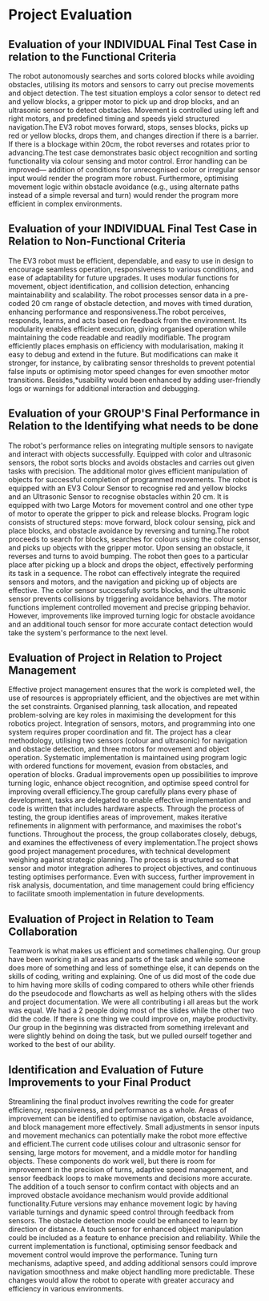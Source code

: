 # Project Evaluation
## Evaluation of your INDIVIDUAL Final Test Case in relation to the Functional Criteria
The robot autonomously searches and sorts colored blocks while avoiding obstacles, utilising its motors and sensors to carry 
out precise movements and object detection. The test situation employs a color sensor to detect red and yellow blocks, a 
gripper motor to pick up and drop blocks, and an ultrasonic sensor to detect obstacles. Movement is controlled using left and 
right motors, and predefined timing and speeds yield structured navigation.The EV3 robot moves forward, stops, senses blocks, 
picks up red or yellow blocks, drops them, and changes direction if there is a barrier. If there is a blockage within 20cm, 
the robot reverses and rotates prior to advancing.The test case demonstrates basic object recognition and sorting 
functionality via colour sensing and motor control. Error handling can be improved— addition of conditions for unrecognised 
color or irregular sensor input would render the program more robust. Furthermore, optimising movement logic within obstacle 
avoidance (e.g., using alternate paths instead of a simple reversal and turn) would render the program more efficient in 
complex environments.

## Evaluation of your INDIVIDUAL Final Test Case in Relation to Non-Functional Criteria
The EV3 robot must be efficient, dependable, and easy to use in design to encourage seamless operation, responsiveness to 
various conditions, and ease of adaptability for future upgrades.
It uses modular functions for movement, object identification, and collision detection, enhancing maintainability and 
scalability. The robot processes sensor data in a pre-coded 20 cm range of obstacle detection, and moves with timed duration, 
enhancing performance and responsiveness.The robot perceives, responds, learns, and acts based on feedback from the 
environment. Its modularity enables efficient execution, giving organised operation while maintaining the code readable and 
readily modifiable. The program efficiently places emphasis on efficiency with modularisation, making it easy to debug and 
extend in the future. But modifications can make it stronger, for instance, by calibrating sensor thresholds to prevent 
potential false inputs or optimising motor speed changes for even smoother motor transitions. Besides,*usability would been 
enhanced by adding user-friendly logs or warnings for additional interaction and debugging.

## Evaluation of your GROUP'S Final Performance in Relation to the Identifying what needs to be done
The robot's performance relies on integrating multiple sensors to navigate and interact with objects successfully. Equipped 
with color and ultrasonic sensors, the robot sorts blocks and avoids obstacles and carries out given tasks with precision. The 
additional motor gives efficient manipulation of objects for successful completion of programmed movements.
The robot is equipped with an EV3 Colour Sensor to recognise red and yellow blocks and an Ultrasonic Sensor to recognise 
obstacles within 20 cm. It is equipped with two Large Motors for movement control and one other type of motor to operate the 
gripper to pick and release blocks. Program logic consists of structured steps: move forward, block colour sensing, pick and 
place blocks, and obstacle avoidance by reversing and turning.The robot proceeds to search for blocks, searches for colours 
using the colour sensor, and picks up objects with the gripper motor. Upon sensing an obstacle, it reverses and turns to avoid
bumping. The robot then goes to a particular place after picking up a block and drops the object, effectively performing its 
task in a sequence. The robot can effectively integrate the required sensors and motors, and the navigation and picking up of 
objects are effective. The color sensor successfully sorts blocks, and the ultrasonic sensor prevents collisions by 
triggering avoidance behaviors. The motor functions implement controlled movement and precise gripping behavior. However, 
improvements like improved turning logic for obstacle avoidance and an additional touch sensor for more accurate contact 
detection would take the system's performance to the next level.

## Evaluation of Project in Relation to Project Management
Effective project management ensures that the work is completed well, the use of resources is appropriately efficient, and the 
objectives are met within the set constraints. Organised planning, task allocation, and repeated problem-solving are key roles 
in maximising the development for this robotics project. Integration of sensors, motors, and programming into one system 
requires proper coordination and fit. The project has a clear methodology, utilising two sensors (colour and ultrasonic) for 
navigation and obstacle detection, and three motors for movement and object operation. Systematic implementation is maintained 
using program logic with ordered functions for movement, evasion from obstacles, and operation of blocks. Gradual improvements 
open up possibilities to improve turning logic, enhance object recognition, and optimise speed control for improving overall 
efficiency.The group carefully plans every phase of development, tasks are delegated to enable effective implementation and 
code is written that includes hardware aspects. Through the process of testing, the group identifies areas of improvement, 
makes iterative refinements in alignment with performance, and maximises the robot's functions. Throughout the process, the 
group collaborates closely, debugs, and examines the effectiveness of every implementation.The project shows good project 
management procedures, with technical development weighing against strategic planning. The process is structured so that 
sensor and motor integration adheres to project objectives, and continuous testing optimises performance. Even with success, 
further improvement in risk analysis, documentation, and time management could bring efficiency to facilitate smooth 
implementation in future developments.

## Evaluation of Project in Relation to Team Collaboration
Teamwork is what makes us efficient and sometimes challenging. Our group have been working in all areas and parts of the task 
and while someone does more of something and less of somethinge else, it can depends on the skills of coding, writing and 
explaining. One of us did most of the code due to him having more skills of coding compared to others while other friends do 
the pseudocode and flowcharts as well as helping others with the slides and project documentation. We were all contributing i 
all areas but the work was equal. We had a 2 people doing most of the slides while the other two did the code. If there is one 
thing we could improve on, maybe productivity. Our group in the beginning was distracted from something irrelevant and were 
slightly behind on doing the task, but we pulled ourself together and worked to the best of our ability. 

## Identification and Evaluation of Future Improvements to your Final Product
Streamlining the final product involves rewriting the code for greater efficiency, responsiveness, and performance as a whole.
Areas of improvement can be identified to optimise navigation, obstacle avoidance, and block management more effectively. 
Small adjustments in sensor inputs and movement mechanics can potentially make the robot more effective and efficient.The 
current code utilises colour and ultrasonic sensor for sensing, large motors for movement, and a middle motor for handling 
objects. These components do work well, but there is room for improvement in the precision of turns, adaptive speed 
management, and sensor feedback loops to make movements and decisions more accurate. The addition of a touch sensor to 
confirm contact with objects and an improved obstacle avoidance mechanism would provide additional functionality.Future 
versions may enhance movement logic by having variable turnings and dynamic speed control through feedback from sensors. The 
obstacle detection mode could be enhanced to learn by direction or distance. A touch sensor for enhanced object manipulation 
could be included as a feature to enhance precision and reliability. While the current implementation is functional, 
optimising sensor feedback and movement control would improve the performance. Tuning turn mechanisms, adaptive speed, and 
adding additional sensors could improve navigation smoothness and make object handling more predictable. These changes would 
allow the robot to operate with greater accuracy and efficiency in various environments.